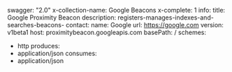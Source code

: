 swagger: "2.0"
x-collection-name: Google Beacons
x-complete: 1
info:
  title: Google Proximity Beacon
  description: registers-manages-indexes-and-searches-beacons-
  contact:
    name: Google
    url: https://google.com
  version: v1beta1
host: proximitybeacon.googleapis.com
basePath: /
schemes:
- http
produces:
- application/json
consumes:
- application/json